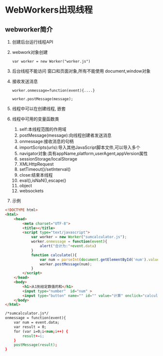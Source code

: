 # WebWorkers出现线程

## webworker简介

1. 创建后台运行线程API

2. webwork对象创建

   `var worker = new Worker("worker.js")`

3. 后台线程不能访问 窗口和页面对象,所有不能使用 document,window对象

4. 接收发送消息

   `worker.onmessage=function(event){....}`

   `worker.postMessage(message);`

5. 线程中可以在创建线程, 嵌套

6. 线程中可用的变量函数类

   1. self:本线程范围的作用域
   2. postMessage(message):向线程创建者发送消息
   3. onmessage:接收消息的句柄
   4. importScripts(urls):导入其他JavaScript脚本文件,可以导入多个
   5. navigator对象:具有appName,platform,userAgent,appVersion属性
   6. sessionStorage/localStorage
   7. XMLHttpRequest
   8. setTimeout()/setInterval()
   9. close:结束本线程
   10. eval(),isNaN(),escape()
   11. object
   12. websockets

6. 示例

```html
<!DOCTYPE html>
<html>
	<head>
		<meta charset="UTF-8">
		<title></title>
		<script type="text/javascript">
			var worker = new Worker("sumcalculator.js");
			worker.onmessage = function(event){
				alert("合计为:"+event.data)
			}
			function calculate(){
				var num = parseInt(document.getElementById('num').value,10);
				worker.postMessage(num);
			}
		</script>
	</head>
	<body>
		<h1>从1到给定数值的和</h1>
		<input type="number"  id="num" >
		<input type="button" name="" id="" value="计算" onclick="calculate()" />
	</body>
</html>

/*sumcalculator.js*/
onmessage = function(event){
	var num = event.data;
	var result = 0;
	for (var i=0;i<num;i++) {
		result+=i;
	}
	postMessage(result);
}

```

